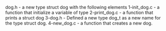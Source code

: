 dog.h - a new type struct dog with the following elements
1-init_dog.c - a function that initialize a variable of type
2-print_dog.c - a function that prints a struct dog
3-dog.h - Defined a new type dog_t as a new name for the type struct dog.
4-new_dog.c - a function that creates a new dog.
